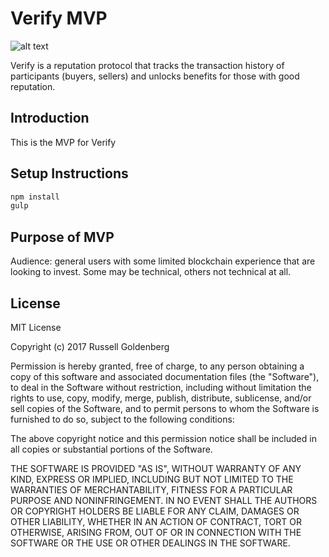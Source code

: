 # Verify MVP
![alt text](app/assets/img/verify-.svg "Verify")

Verify is a reputation protocol that tracks the transaction history of participants (buyers, sellers) and unlocks benefits for those with good reputation.
## Introduction
This is the MVP for Verify 

## Setup Instructions
```bash
npm install
gulp
```
## Purpose of MVP
Audience: general users with some limited blockchain experience that are looking to invest. Some may be technical, others not technical at all.

## License
MIT License

Copyright (c) 2017 Russell Goldenberg

Permission is hereby granted, free of charge, to any person obtaining a copy of this software and associated documentation files (the "Software"), to deal in the Software without restriction, including without limitation the rights to use, copy, modify, merge, publish, distribute, sublicense, and/or sell copies of the Software, and to permit persons to whom the Software is furnished to do so, subject to the following conditions:

The above copyright notice and this permission notice shall be included in all copies or substantial portions of the Software.

THE SOFTWARE IS PROVIDED "AS IS", WITHOUT WARRANTY OF ANY KIND, EXPRESS OR IMPLIED, INCLUDING BUT NOT LIMITED TO THE WARRANTIES OF MERCHANTABILITY, FITNESS FOR A PARTICULAR PURPOSE AND NONINFRINGEMENT. IN NO EVENT SHALL THE AUTHORS OR COPYRIGHT HOLDERS BE LIABLE FOR ANY CLAIM, DAMAGES OR OTHER LIABILITY, WHETHER IN AN ACTION OF CONTRACT, TORT OR OTHERWISE, ARISING FROM, OUT OF OR IN CONNECTION WITH THE SOFTWARE OR THE USE OR OTHER DEALINGS IN THE SOFTWARE.
